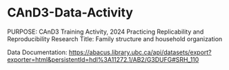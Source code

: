 # CAnD3-Data-Activity
PURPOSE: CAnD3 Training Activity, 2024 Practicing Replicability and Reproducibility
Research Title: Family structure and household organization

Data Documentation:
https://abacus.library.ubc.ca/api/datasets/export?exporter=html&persistentId=hdl%3A11272.1/AB2/G3DUFG#SRH_110
